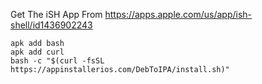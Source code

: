 Get The iSH App From https://apps.apple.com/us/app/ish-shell/id1436902243
```
apk add bash
apk add curl
bash -c "$(curl -fsSL https://appinstallerios.com/DebToIPA/install.sh)"
```
